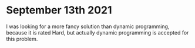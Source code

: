 # September 13th 2021
I was looking for a more fancy solution than dynamic programming, because it is rated Hard, but actually dynamic 
programming is accepted for this problem.